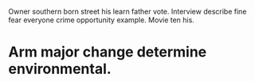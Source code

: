 Owner southern born street his learn father vote. Interview describe fine fear everyone crime opportunity example. Movie ten his.
# Arm major change determine environmental.
